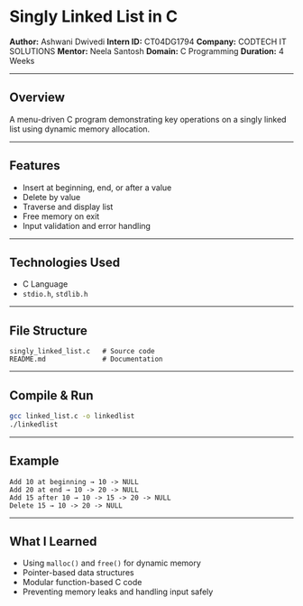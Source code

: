 # Singly Linked List in C

**Author:** Ashwani Dwivedi
**Intern ID:** CT04DG1794
**Company:** CODTECH IT SOLUTIONS
**Mentor:** Neela Santosh
**Domain:** C Programming
**Duration:** 4 Weeks

---

## Overview

A menu-driven C program demonstrating key operations on a singly linked list using dynamic memory allocation.

---

## Features

* Insert at beginning, end, or after a value
* Delete by value
* Traverse and display list
* Free memory on exit
* Input validation and error handling

---

## Technologies Used

* C Language
* `stdio.h`, `stdlib.h`

---

## File Structure

```
singly_linked_list.c   # Source code  
README.md              # Documentation  
```

---

## Compile & Run

```bash
gcc linked_list.c -o linkedlist
./linkedlist
```

---

## Example

```
Add 10 at beginning → 10 -> NULL  
Add 20 at end → 10 -> 20 -> NULL  
Add 15 after 10 → 10 -> 15 -> 20 -> NULL  
Delete 15 → 10 -> 20 -> NULL
```

---

## What I Learned

* Using `malloc()` and `free()` for dynamic memory
* Pointer-based data structures
* Modular function-based C code
* Preventing memory leaks and handling input safely